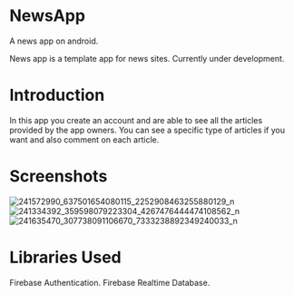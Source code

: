 # NewsApp
A news app on android.

News app is a template app for news sites. Currently under development.

# Introduction
In this app you create an account and are able to see all the articles provided by the app owners. You can see a specific type of articles if you want and also comment on each article.  

# Screenshots
![241572990_637501654080115_2252908463255880129_n](https://user-images.githubusercontent.com/22768396/132429907-f07ef390-0b84-4cc5-a9d2-8dc874af5214.jpg)
![241334392_359598079223304_4267476444474108562_n](https://user-images.githubusercontent.com/22768396/132429918-8ef1e1d7-4363-435e-84b0-b4e9dda4b283.jpg)
![241635470_307738091106670_7333238892349240033_n](https://user-images.githubusercontent.com/22768396/132429922-0ac4e44f-9ab5-467f-a939-46fbbd7be559.jpg)


# Libraries Used
Firebase Authentication.
Firebase Realtime Database.
